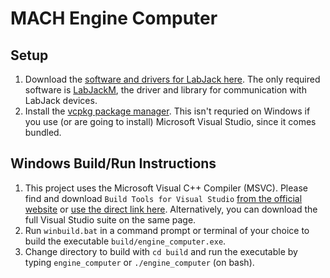 # MACH Engine Computer

## Setup 
1. Download the [software and drivers for LabJack here](https://support.labjack.com/docs/ljm-software-installer-downloads-t4-t7-t8-digit). The only required software is [LabJackM](https://support.labjack.com/docs/ljm-library-overview), the driver and library for communication with LabJack devices.
2. Install the [vcpkg package manager](https://learn.microsoft.com/en-us/vcpkg/get_started/get-started). This isn't requried on Windows if you use (or are going to install) Microsoft Visual Studio, since it comes bundled.

## Windows Build/Run Instructions
1. This project uses the Microsoft Visual C++ Compiler (MSVC). Please find and download `Build Tools for Visual Studio` [from the official website](https://visualstudio.microsoft.com/downloads/) or [use the direct link here](https://aka.ms/vs/17/release/vs_BuildTools.exe). Alternatively, you can download the full Visual Studio suite on the same page.
2. Run `winbuild.bat` in a command prompt or terminal of your choice to build the executable `build/engine_computer.exe`.
3. Change directory to build with `cd build` and run the executable by typing `engine_computer` or `./engine_computer` (on bash).
